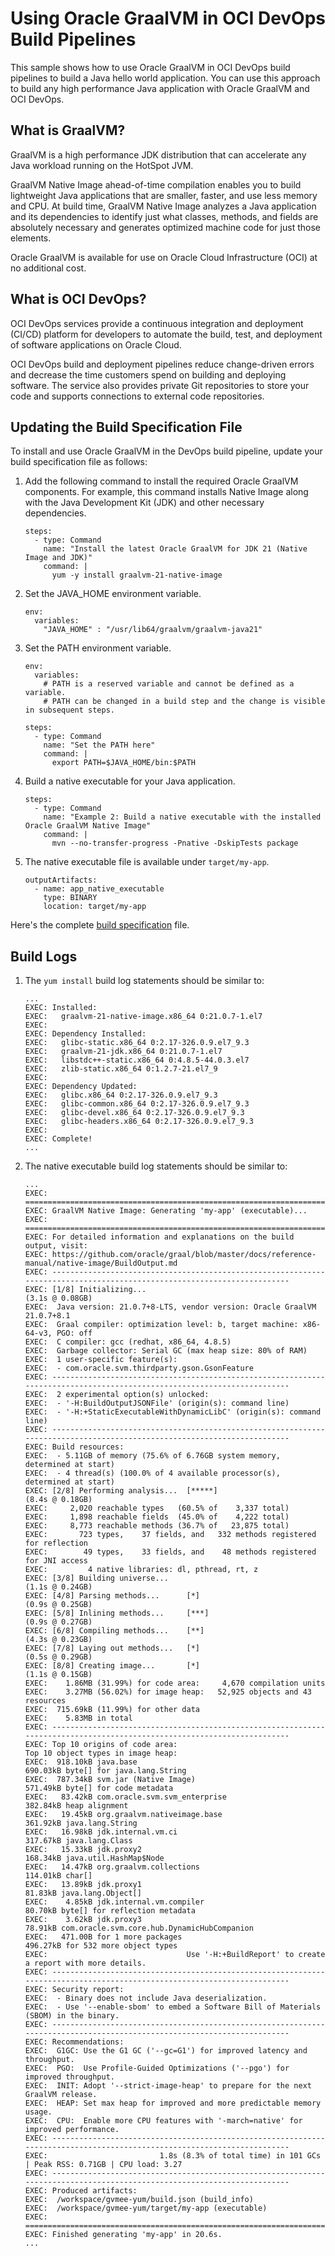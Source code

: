 # Using Oracle GraalVM in OCI DevOps Build Pipelines

This sample shows how to use Oracle GraalVM in OCI DevOps build pipelines to build a Java hello world application. You can use this approach to build any high performance Java application with Oracle GraalVM and OCI DevOps.

## What is GraalVM?

GraalVM is a high performance JDK distribution that can accelerate any Java workload running on the HotSpot JVM.

GraalVM Native Image ahead-of-time compilation enables you to build lightweight Java applications that are smaller, faster, and use less memory and CPU. At build time, GraalVM Native Image analyzes a Java application and its dependencies to identify just what classes, methods, and fields are absolutely necessary and generates optimized machine code for just those elements.

Oracle GraalVM is available for use on Oracle Cloud Infrastructure (OCI) at no additional cost.

## What is OCI DevOps?

OCI DevOps services provide a continuous integration and deployment (CI/CD) platform for developers to automate the build, test, and deployment of software applications on Oracle Cloud.

OCI DevOps build and deployment pipelines reduce change-driven errors and decrease the time customers spend on building and deploying software. The service also provides private Git repositories to store your code and supports connections to external code repositories. 


## Updating the Build Specification File

To install and use Oracle GraalVM in the DevOps build pipeline, update your build specification file as follows:

1. Add the following command to install the required Oracle GraalVM components. For example, this command installs Native Image along with the Java Development Kit (JDK) and other necessary dependencies.

    ```shell
    steps:
      - type: Command
        name: "Install the latest Oracle GraalVM for JDK 21 (Native Image and JDK)"
        command: |
          yum -y install graalvm-21-native-image
    ```

2. Set the JAVA_HOME environment variable.

    ```shell
    env:
      variables:
        "JAVA_HOME" : "/usr/lib64/graalvm/graalvm-java21"
    ```

3. Set the PATH environment variable.

    ```shell
    env:
      variables:
        # PATH is a reserved variable and cannot be defined as a variable.
        # PATH can be changed in a build step and the change is visible in subsequent steps.
    
    steps:
      - type: Command
        name: "Set the PATH here"
        command: |
          export PATH=$JAVA_HOME/bin:$PATH
    ```

4. Build a native executable for your Java application.

    ```shell
    steps:
      - type: Command
        name: "Example 2: Build a native executable with the installed Oracle GraalVM Native Image"
        command: |
          mvn --no-transfer-progress -Pnative -DskipTests package
    ```


5. The native executable file is available under `target/my-app`.

    ```shell
    outputArtifacts:
      - name: app_native_executable
        type: BINARY
        location: target/my-app
    ```

Here's the complete [build specification](graal_spec.yaml) file.


## Build Logs

1. The `yum install` build log statements should be similar to:

    ```shell
    ...
    EXEC: Installed:   
    EXEC:   graalvm-21-native-image.x86_64 0:21.0.7-1.el7                                    
    EXEC:    
    EXEC: Dependency Installed:   
    EXEC:   glibc-static.x86_64 0:2.17-326.0.9.el7_9.3                                       
    EXEC:   graalvm-21-jdk.x86_64 0:21.0.7-1.el7                                             
    EXEC:   libstdc++-static.x86_64 0:4.8.5-44.0.3.el7                                       
    EXEC:   zlib-static.x86_64 0:1.2.7-21.el7_9                                              
    EXEC:    
    EXEC: Dependency Updated:   
    EXEC:   glibc.x86_64 0:2.17-326.0.9.el7_9.3                                              
    EXEC:   glibc-common.x86_64 0:2.17-326.0.9.el7_9.3                                       
    EXEC:   glibc-devel.x86_64 0:2.17-326.0.9.el7_9.3                                        
    EXEC:   glibc-headers.x86_64 0:2.17-326.0.9.el7_9.3                                      
    EXEC:    
    EXEC: Complete! 
    ...
    ```

2. The native executable build log statements should be similar to:

    ```shell
    ...
    EXEC: ========================================================================================================================   
    EXEC: GraalVM Native Image: Generating 'my-app' (executable)...   
    EXEC: ========================================================================================================================   
    EXEC: For detailed information and explanations on the build output, visit:   
    EXEC: https://github.com/oracle/graal/blob/master/docs/reference-manual/native-image/BuildOutput.md   
    EXEC: ------------------------------------------------------------------------------------------------------------------------   
    EXEC: [1/8] Initializing...                                                                                    (3.1s @ 0.08GB)   
    EXEC:  Java version: 21.0.7+8-LTS, vendor version: Oracle GraalVM 21.0.7+8.1   
    EXEC:  Graal compiler: optimization level: b, target machine: x86-64-v3, PGO: off   
    EXEC:  C compiler: gcc (redhat, x86_64, 4.8.5)   
    EXEC:  Garbage collector: Serial GC (max heap size: 80% of RAM)   
    EXEC:  1 user-specific feature(s):   
    EXEC:  - com.oracle.svm.thirdparty.gson.GsonFeature   
    EXEC: ------------------------------------------------------------------------------------------------------------------------   
    EXEC:  2 experimental option(s) unlocked:   
    EXEC:  - '-H:BuildOutputJSONFile' (origin(s): command line)   
    EXEC:  - '-H:+StaticExecutableWithDynamicLibC' (origin(s): command line)   
    EXEC: ------------------------------------------------------------------------------------------------------------------------   
    EXEC: Build resources:   
    EXEC:  - 5.11GB of memory (75.6% of 6.76GB system memory, determined at start)   
    EXEC:  - 4 thread(s) (100.0% of 4 available processor(s), determined at start)   
    EXEC: [2/8] Performing analysis...  [*****]                                                                    (8.4s @ 0.18GB)   
    EXEC:     2,020 reachable types   (60.5% of    3,337 total)   
    EXEC:     1,898 reachable fields  (45.0% of    4,222 total)   
    EXEC:     8,773 reachable methods (36.7% of   23,875 total)   
    EXEC:       723 types,    37 fields, and   332 methods registered for reflection   
    EXEC:        49 types,    33 fields, and    48 methods registered for JNI access   
    EXEC:         4 native libraries: dl, pthread, rt, z   
    EXEC: [3/8] Building universe...                                                                               (1.1s @ 0.24GB)   
    EXEC: [4/8] Parsing methods...      [*]                                                                        (0.9s @ 0.25GB)   
    EXEC: [5/8] Inlining methods...     [***]                                                                      (0.9s @ 0.27GB)   
    EXEC: [6/8] Compiling methods...    [**]                                                                       (4.3s @ 0.23GB)   
    EXEC: [7/8] Laying out methods...   [*]                                                                        (0.5s @ 0.29GB)   
    EXEC: [8/8] Creating image...       [*]                                                                        (1.1s @ 0.15GB)   
    EXEC:    1.86MB (31.99%) for code area:     4,670 compilation units   
    EXEC:    3.27MB (56.02%) for image heap:   52,925 objects and 43 resources   
    EXEC:  715.69kB (11.99%) for other data   
    EXEC:    5.83MB in total   
    EXEC: ------------------------------------------------------------------------------------------------------------------------   
    EXEC: Top 10 origins of code area:                                Top 10 object types in image heap:   
    EXEC:  918.10kB java.base                                          690.03kB byte[] for java.lang.String   
    EXEC:  787.34kB svm.jar (Native Image)                             571.49kB byte[] for code metadata   
    EXEC:   83.42kB com.oracle.svm.svm_enterprise                      382.84kB heap alignment   
    EXEC:   19.45kB org.graalvm.nativeimage.base                       361.92kB java.lang.String   
    EXEC:   16.98kB jdk.internal.vm.ci                                 317.67kB java.lang.Class   
    EXEC:   15.33kB jdk.proxy2                                         168.34kB java.util.HashMap$Node       
    EXEC:   14.47kB org.graalvm.collections                            114.01kB char[]   
    EXEC:   13.89kB jdk.proxy1                                          81.83kB java.lang.Object[]   
    EXEC:    4.85kB jdk.internal.vm.compiler                            80.70kB byte[] for reflection metadata   
    EXEC:    3.62kB jdk.proxy3                                          78.91kB com.oracle.svm.core.hub.DynamicHubCompanion   
    EXEC:   471.00B for 1 more packages                                496.27kB for 532 more object types   
    EXEC:                               Use '-H:+BuildReport' to create a report with more details.   
    EXEC: ------------------------------------------------------------------------------------------------------------------------   
    EXEC: Security report:   
    EXEC:  - Binary does not include Java deserialization.   
    EXEC:  - Use '--enable-sbom' to embed a Software Bill of Materials (SBOM) in the binary.   
    EXEC: ------------------------------------------------------------------------------------------------------------------------   
    EXEC: Recommendations:   
    EXEC:  G1GC: Use the G1 GC ('--gc=G1') for improved latency and throughput.   
    EXEC:  PGO:  Use Profile-Guided Optimizations ('--pgo') for improved throughput.   
    EXEC:  INIT: Adopt '--strict-image-heap' to prepare for the next GraalVM release.   
    EXEC:  HEAP: Set max heap for improved and more predictable memory usage.   
    EXEC:  CPU:  Enable more CPU features with '-march=native' for improved performance.   
    EXEC: ------------------------------------------------------------------------------------------------------------------------   
    EXEC:                         1.8s (8.3% of total time) in 101 GCs | Peak RSS: 0.71GB | CPU load: 3.27   
    EXEC: ------------------------------------------------------------------------------------------------------------------------   
    EXEC: Produced artifacts:   
    EXEC:  /workspace/gvmee-yum/build.json (build_info)   
    EXEC:  /workspace/gvmee-yum/target/my-app (executable)   
    EXEC: ========================================================================================================================   
    EXEC: Finished generating 'my-app' in 20.6s.   
    ...
    ```

